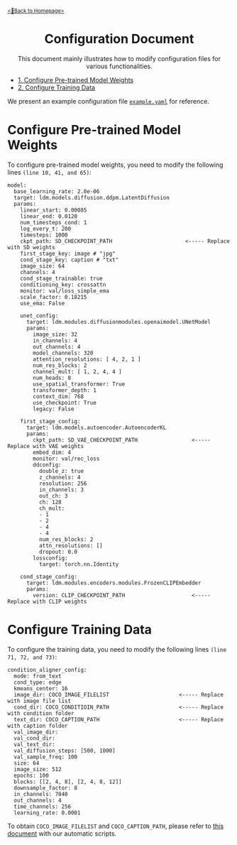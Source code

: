 [<u><small><🎯Back to Homepage></small></u>](/README.md)

<div align="center">

# Configuration Document
This document mainly illustrates how to modify configuration files for various functionalities.

</div>

- [<u>1. Configure Pre-trained Model Weights</u>](#configure-pre-trained-model-weights)
- [<u>2. Configure Training Data</u>](#configure-training-data)

We present an example configuration file [`example.yaml`](configs/example.yaml) for reference.

<!-- omit in toc -->
# Configure Pre-trained Model Weights
To configure pre-trained model weights, you need to modify the following lines `(line 10, 41, and 65)`:
```
model:
  base_learning_rate: 2.0e-06
  target: ldm.models.diffusion.ddpm.LatentDiffusion
  params:
    linear_start: 0.00085
    linear_end: 0.0120
    num_timesteps_cond: 1
    log_every_t: 200
    timesteps: 1000
    ckpt_path: SD_CHECKPOINT_PATH                       <----- Replace with SD weights
    first_stage_key: image # "jpg"
    cond_stage_key: caption # "txt"
    image_size: 64
    channels: 4
    cond_stage_trainable: true
    conditioning_key: crossattn
    monitor: val/loss_simple_ema
    scale_factor: 0.18215
    use_ema: False

    unet_config:
      target: ldm.modules.diffusionmodules.openaimodel.UNetModel
      params:
        image_size: 32
        in_channels: 4
        out_channels: 4
        model_channels: 320
        attention_resolutions: [ 4, 2, 1 ]
        num_res_blocks: 2
        channel_mult: [ 1, 2, 4, 4 ]
        num_heads: 8
        use_spatial_transformer: True
        transformer_depth: 1
        context_dim: 768
        use_checkpoint: True
        legacy: False

    first_stage_config:
      target: ldm.models.autoencoder.AutoencoderKL
      params:
        ckpt_path: SD_VAE_CHECKPOINT_PATH                 <----- Replace with VAE weights
        embed_dim: 4
        monitor: val/rec_loss
        ddconfig:
          double_z: true
          z_channels: 4
          resolution: 256
          in_channels: 3
          out_ch: 3
          ch: 128
          ch_mult:
          - 1
          - 2
          - 4
          - 4
          num_res_blocks: 2
          attn_resolutions: []
          dropout: 0.0
        lossconfig:
          target: torch.nn.Identity

    cond_stage_config:
      target: ldm.modules.encoders.modules.FrozenCLIPEmbedder
      params:
        version: CLIP_CHECKPOINT_PATH                     <----- Replace with CLIP weights
```

<!-- omit in toc -->
# Configure Training Data
To configure the training data, you need to modify the following lines `(line 71, 72, and 73)`:

```
condition_aligner_config:
  mode: from_text
  cond_type: edge
  kmeans_center: 16
  image_dir: COCO_IMAGE_FILELIST                      <----- Replace with image file list
  cond_dir: COCO_CONDITIOIN_PATH                      <----- Replace with condition folder
  text_dir: COCO_CAPTION_PATH                         <----- Replace with caption folder
  val_image_dir: 
  val_cond_dir: 
  val_text_dir: 
  val_diffusion_steps: [500, 1000]
  val_sample_freq: 100
  size: 64
  image_size: 512
  epochs: 100
  blocks: [[2, 4, 8], [2, 4, 8, 12]]
  downsample_factor: 8
  in_channels: 7040
  out_channels: 4
  time_channels: 256
  learning_rate: 0.0001
```
To obtain `COCO_IMAGE_FILELIST` and `COCO_CAPTION_PATH`, please refer to [this document](/tools/README.md) with our automatic scripts.